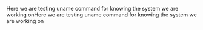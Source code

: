 Here we are testing uname command for knowing the system we are working onHere we are testing uname command for knowing the system we are working on
